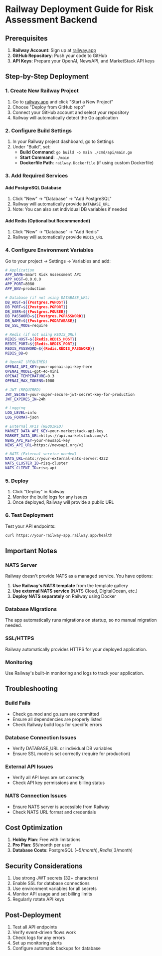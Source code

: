 # Railway Deployment Guide for Risk Assessment Backend

## Prerequisites

1. **Railway Account**: Sign up at [railway.app](https://railway.app)
2. **GitHub Repository**: Push your code to GitHub
3. **API Keys**: Prepare your OpenAI, NewsAPI, and MarketStack API keys

## Step-by-Step Deployment

### 1. Create New Railway Project

1. Go to [railway.app](https://railway.app) and click "Start a New Project"
2. Choose "Deploy from GitHub repo"
3. Connect your GitHub account and select your repository
4. Railway will automatically detect the Go application

### 2. Configure Build Settings

1. In your Railway project dashboard, go to Settings
2. Under "Build", set:
   - **Build Command**: `go build -o main ./cmd/api/main.go`
   - **Start Command**: `./main`
   - **Dockerfile Path**: `railway.Dockerfile` (if using custom Dockerfile)

### 3. Add Required Services

#### Add PostgreSQL Database
1. Click "New" → "Database" → "Add PostgreSQL"
2. Railway will automatically provide `DATABASE_URL`
3. Note: You can also set individual DB variables if needed

#### Add Redis (Optional but Recommended)
1. Click "New" → "Database" → "Add Redis"
2. Railway will automatically provide `REDIS_URL`

### 4. Configure Environment Variables

Go to your project → Settings → Variables and add:

```bash
# Application
APP_NAME=Smart Risk Assessment API
APP_HOST=0.0.0.0
APP_PORT=8080
APP_ENV=production

# Database (if not using DATABASE_URL)
DB_HOST=${{Postgres.PGHOST}}
DB_PORT=${{Postgres.PGPORT}}
DB_USER=${{Postgres.PGUSER}}
DB_PASSWORD=${{Postgres.PGPASSWORD}}
DB_NAME=${{Postgres.PGDATABASE}}
DB_SSL_MODE=require

# Redis (if not using REDIS_URL)
REDIS_HOST=${{Redis.REDIS_HOST}}
REDIS_PORT=${{Redis.REDIS_PORT}}
REDIS_PASSWORD=${{Redis.REDIS_PASSWORD}}
REDIS_DB=0

# OpenAI (REQUIRED)
OPENAI_API_KEY=your-openai-api-key-here
OPENAI_MODEL=gpt-4o-mini
OPENAI_TEMPERATURE=0.3
OPENAI_MAX_TOKENS=1000

# JWT (REQUIRED)
JWT_SECRET=your-super-secure-jwt-secret-key-for-production
JWT_EXPIRES_IN=24h

# Logging
LOG_LEVEL=info
LOG_FORMAT=json

# External APIs (REQUIRED)
MARKET_DATA_API_KEY=your-marketstack-api-key
MARKET_DATA_URL=https://api.marketstack.com/v1
NEWS_API_KEY=your-newsapi-key
NEWS_API_URL=https://newsapi.org/v2

# NATS (External service needed)
NATS_URL=nats://your-external-nats-server:4222
NATS_CLUSTER_ID=risq-cluster
NATS_CLIENT_ID=risq-api
```

### 5. Deploy

1. Click "Deploy" in Railway
2. Monitor the build logs for any issues
3. Once deployed, Railway will provide a public URL

### 6. Test Deployment

Test your API endpoints:
```bash
curl https://your-railway-app.railway.app/health
```

## Important Notes

### NATS Server
Railway doesn't provide NATS as a managed service. You have options:
1. **Use Railway's NATS template** from the template gallery
2. **Use external NATS service** (NATS Cloud, DigitalOcean, etc.)
3. **Deploy NATS separately** on Railway using Docker

### Database Migrations
The app automatically runs migrations on startup, so no manual migration needed.

### SSL/HTTPS
Railway automatically provides HTTPS for your deployed application.

### Monitoring
Use Railway's built-in monitoring and logs to track your application.

## Troubleshooting

### Build Fails
- Check go.mod and go.sum are committed
- Ensure all dependencies are properly listed
- Check Railway build logs for specific errors

### Database Connection Issues
- Verify DATABASE_URL or individual DB variables
- Ensure SSL mode is set correctly (require for production)

### External API Issues
- Verify all API keys are set correctly
- Check API key permissions and billing status

### NATS Connection Issues
- Ensure NATS server is accessible from Railway
- Check NATS URL format and credentials

## Cost Optimization

1. **Hobby Plan**: Free with limitations
2. **Pro Plan**: $5/month per user
3. **Database Costs**: PostgreSQL (~$5/month), Redis (~$3/month)

## Security Considerations

1. Use strong JWT secrets (32+ characters)
2. Enable SSL for database connections
3. Use environment variables for all secrets
4. Monitor API usage and set billing limits
5. Regularly rotate API keys

## Post-Deployment

1. Test all API endpoints
2. Verify event-driven flows work
3. Check logs for any errors
4. Set up monitoring alerts
5. Configure automatic backups for database
